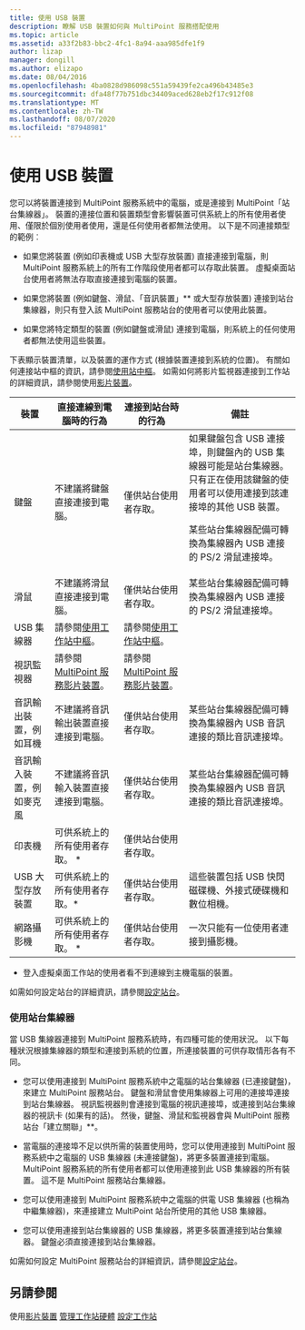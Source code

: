 ```yaml
---
title: 使用 USB 裝置
description: 瞭解 USB 裝置如何與 MultiPoint 服務搭配使用
ms.topic: article
ms.assetid: a33f2b83-bbc2-4fc1-8a94-aaa985dfe1f9
author: lizap
manager: dongill
ms.author: elizapo
ms.date: 08/04/2016
ms.openlocfilehash: 4ba0828d986098c551a59439fe2ca496b43485e3
ms.sourcegitcommit: dfa48f77b751dbc34409aced628eb2f17c912f08
ms.translationtype: MT
ms.contentlocale: zh-TW
ms.lasthandoff: 08/07/2020
ms.locfileid: "87948981"
---
```

# <a name="work-with-usb-devices"></a>使用 USB 裝置

您可以將裝置連接到 MultiPoint 服務系統中的電腦，或是連接到 MultiPoint「站台集線器」。 裝置的連接位置和裝置類型會影響裝置可供系統上的所有使用者使用、僅限於個別使用者使用，還是任何使用者都無法使用。 以下是不同連接類型的範例︰

- 如果您將裝置 (例如印表機或 USB 大型存放裝置) 直接連接到電腦，則 MultiPoint 服務系統上的所有工作階段使用者都可以存取此裝置。 虛擬桌面站台使用者將無法存取直接連接到電腦的裝置。

- 如果您將裝置 (例如鍵盤、滑鼠、「音訊裝置」** 或大型存放裝置) 連接到站台集線器，則只有登入該 MultiPoint 服務站台的使用者可以使用此裝置。

- 如果您將特定類型的裝置 (例如鍵盤或滑鼠) 連接到電腦，則系統上的任何使用者都無法使用這些裝置。

下表顯示裝置清單，以及裝置的運作方式 (根據裝置連接到系統的位置)。 有關如何連接站中樞的資訊，請參閱[使用站中樞](#working-with-station-hubs)。 如需如何將影片監視器連接到工作站的詳細資訊，請參閱使用[影片裝置](Work-with-Video-Devices.md)。

| **裝置** | **直接連線到電腦時的行為** | **連接到站台時的行為** | **備註** |
|--|--|--|--|
| 鍵盤 | 不建議將鍵盤直接連接到電腦。 | 僅供站台使用者存取。 | 如果鍵盤包含 USB 連接埠，則鍵盤內的 USB 集線器可能是站台集線器。 只有正在使用該鍵盤的使用者可以使用連接到該連接埠的其他 USB 裝置。<p>某些站台集線器配備可轉換為集線器內 USB 連接的 PS\/2 滑鼠連接埠。 |
| 滑鼠 | 不建議將滑鼠直接連接到電腦。 | 僅供站台使用者存取。 | 某些站台集線器配備可轉換為集線器內 USB 連接的 PS\/2 滑鼠連接埠。 |
| USB 集線器 | 請參閱[使用工作站中樞](#working-with-station-hubs)。 | 請參閱[使用工作站中樞](#working-with-station-hubs)。 |  |
| 視訊監視器 | 請參閱[MultiPoint 服務影片裝置](work-with-video-devices.md)。 | 請參閱[MultiPoint 服務影片裝置](work-with-video-devices.md)。 |  |
| 音訊輸出裝置，例如耳機 | 不建議將音訊輸出裝置直接連接到電腦。 | 僅供站台使用者存取。 | 某些站台集線器配備可轉換為集線器內 USB 音訊連接的類比音訊連接埠。 |
| 音訊輸入裝置，例如麥克風 | 不建議將音訊輸入裝置直接連接到電腦。 | 僅供站台使用者存取。 | 某些站台集線器配備可轉換為集線器內 USB 音訊連接的類比音訊連接埠。 |
| 印表機 | 可供系統上的所有使用者存取。 * | 僅供站台使用者存取。 |  |
| USB 大型存放裝置 | 可供系統上的所有使用者存取。\* | 僅供站台使用者存取。 | 這些裝置包括 USB 快閃磁碟機、外接式硬碟機和數位相機。 |
| 網路攝影機 | 可供系統上的所有使用者存取。 * | 僅供站台使用者存取。 | 一次只能有一位使用者連接到攝影機。 |

* 登入虛擬桌面工作站的使用者看不到連線到主機電腦的裝置。

如需如何設定站台的詳細資訊，請參閱[設定站台](Set-Up-a-Station.md)。

### <a name="working-with-station-hubs"></a>使用站台集線器
當 USB 集線器連接到 MultiPoint 服務系統時，有四種可能的使用狀況。 以下每種狀況根據集線器的類型和連接到系統的位置，所連接裝置的可供存取情形各有不同。

- 您可以使用連接到 MultiPoint 服務系統中之電腦的站台集線器 (已連接鍵盤)，來建立 MultiPoint 服務站台。 鍵盤和滑鼠會使用集線器上可用的連接埠連接到站台集線器。 視訊監視器則會連接到電腦的視訊連接埠，或連接到站台集線器的視訊卡 (如果有的話)。 然後，鍵盤、滑鼠和監視器會與 MultiPoint 服務站台「建立關聯」**。

- 當電腦的連接埠不足以供所需的裝置使用時，您可以使用連接到 MultiPoint 服務系統中之電腦的 USB 集線器 (未連接鍵盤)，將更多裝置連接到電腦。 MultiPoint 服務系統的所有使用者都可以使用連接到此 USB 集線器的所有裝置。 這不是 MultiPoint 服務站台集線器。

- 您可以使用連接到 MultiPoint 服務系統中之電腦的供電 USB 集線器 (也稱為中繼集線器)，來連接建立 MultiPoint 站台所使用的其他 USB 集線器。

- 您可以使用連接到站台集線器的 USB 集線器，將更多裝置連接到站台集線器。 鍵盤必須直接連接到站台集線器。

如需如何設定 MultiPoint 服務站台的詳細資訊，請參閱[設定站台](Set-Up-a-Station.md)。

## <a name="see-also"></a>另請參閱
使用[影片裝置](Work-with-Video-Devices.md) 
[管理工作站硬體](Manage-Station-Hardware.md) 
[設定工作站](Set-Up-a-Station.md)